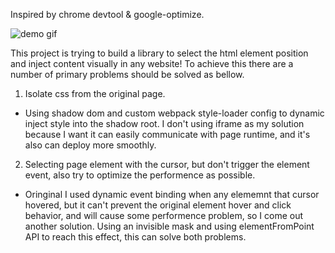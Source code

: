 Inspired by chrome devtool & google-optimize.

![demo gif](https://i.imgur.com/hh6Vxtb.gif)

This project is trying to build a library to select the html element position and inject content visually in any website!
To achieve this there are a number of primary problems should be solved as bellow.
1. Isolate css from the original page.
* Using shadow dom and custom webpack style-loader config to dynamic inject style into the shadow root.
  I don't using iframe as my solution because I want it can easily communicate with page runtime, and it's also can deploy more smoothly.
2. Selecting page element with the cursor, but don't trigger the element event, also try to optimize the performence as possible.
* Oringinal I used dynamic event binding when any elememnt that cursor hovered, but it can't prevent the original element hover and click behavior, and will cause some performence problem, so I come out another solution. Using an invisible mask and using elementFromPoint API to reach this effect, this can solve both problems.
